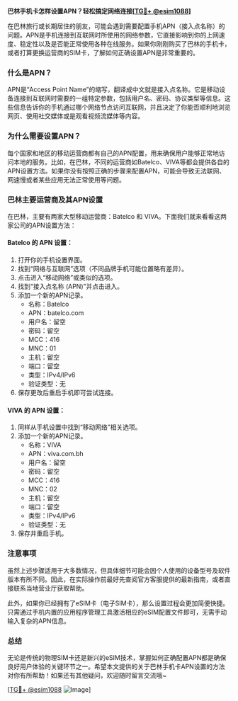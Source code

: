 **巴林手机卡怎样设置APN？轻松搞定网络连接[[TG💪+ @esim1088](https://t.me/s/esim1088)]**

在巴林旅行或长期居住的朋友，可能会遇到需要配置手机APN（接入点名称）的问题。APN是手机连接到互联网时所使用的网络参数，它直接影响到你的上网速度、稳定性以及是否能正常使用各种在线服务。如果你刚刚购买了巴林的手机卡，或者打算更换运营商的SIM卡，了解如何正确设置APN是非常重要的。

### 什么是APN？

APN是“Access Point Name”的缩写，翻译成中文就是接入点名称。它是移动设备连接到互联网时需要的一组特定参数，包括用户名、密码、协议类型等信息。这些信息告诉你的手机通过哪个网络节点访问互联网，并且决定了你能否顺利地浏览网页、使用社交媒体或是观看视频流媒体等内容。

### 为什么需要设置APN？

每个国家和地区的移动运营商都有自己的APN配置，用来确保用户能够正常地访问本地的服务。比如，在巴林，不同的运营商如Batelco、VIVA等都会提供各自的APN设置方法。如果你没有按照正确的步骤来配置APN，可能会导致无法联网、网速慢或者某些应用无法正常使用等问题。

### 巴林主要运营商及其APN设置

在巴林，主要有两家大型移动运营商：Batelco 和 VIVA。下面我们就来看看这两家公司的APN设置方法：

#### Batelco 的 APN 设置：
1. 打开你的手机设置界面。
2. 找到“网络与互联网”选项（不同品牌手机可能位置略有差异）。
3. 点击进入“移动网络”或类似的选项。
4. 找到“接入点名称 (APN)”并点击进入。
5. 添加一个新的APN记录。
   - 名称：Batelco
   - APN：batelco.com
   - 用户名：留空
   - 密码：留空
   - MCC：416
   - MNC：01
   - 主机：留空
   - 端口：留空
   - 类型：IPv4/IPv6
   - 验证类型：无
6. 保存更改后重启手机即可尝试连接。

#### VIVA 的 APN 设置：
1. 同样从手机设置中找到“移动网络”相关选项。
2. 添加一个新的APN记录。
   - 名称：VIVA
   - APN：viva.com.bh
   - 用户名：留空
   - 密码：留空
   - MCC：416
   - MNC：02
   - 主机：留空
   - 端口：留空
   - 类型：IPv4/IPv6
   - 验证类型：无
3. 保存并重启手机。

### 注意事项

虽然上述步骤适用于大多数情况，但具体细节可能会因个人使用的设备型号及软件版本有所不同。因此，在实际操作前最好先查阅官方客服提供的最新指南，或者直接联系当地营业厅获取帮助。

此外，如果你已经拥有了eSIM卡（电子SIM卡），那么设置过程会更加简便快捷。只需通过手机内置的应用程序管理工具激活相应的eSIM配置文件即可，无需手动输入复杂的APN信息。

### 总结

无论是传统的物理SIM卡还是新兴的eSIM技术，掌握如何正确配置APN都是确保良好用户体验的关键环节之一。希望本文提供的关于巴林手机卡APN设置的方法对你有所帮助！如果还有其他疑问，欢迎随时留言交流哦~

[[TG💪+ @esim1088](https://t.me/s/esim1088) ![Image](https://i.postimg.cc/4NQfJmqS/Snipaste-2025-05-13-00-14-12.png)]